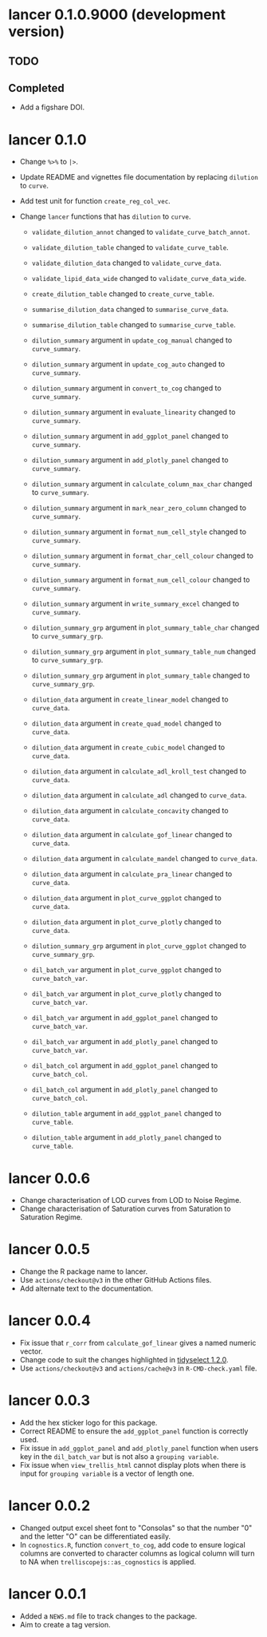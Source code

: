 # lancer 0.1.0.9000 (development version)

## TODO

## Completed

* Add a figshare DOI.

# lancer 0.1.0

* Change `%>%` to `|>`.
* Update README and vignettes file documentation by replacing `dilution` to `curve`.
* Add test unit for function `create_reg_col_vec`.
* Change `lancer` functions that has `dilution` to `curve`.

    * `validate_dilution_annot` changed to `validate_curve_batch_annot`.
    * `validate_dilution_table` changed to `validate_curve_table`.
    * `validate_dilution_data` changed to `validate_curve_data`.
    * `validate_lipid_data_wide` changed to `validate_curve_data_wide`.
    * `create_dilution_table` changed to `create_curve_table`.
    * `summarise_dilution_data` changed to `summarise_curve_data`.
    * `summarise_dilution_table` changed to `summarise_curve_table`.
    
    * `dilution_summary` argument in `update_cog_manual` changed to `curve_summary`.
    * `dilution_summary` argument in `update_cog_auto` changed to `curve_summary`.
    * `dilution_summary` argument in `convert_to_cog` changed to `curve_summary`.
    * `dilution_summary` argument in `evaluate_linearity` changed to     `curve_summary`.
    * `dilution_summary` argument in `add_ggplot_panel` changed to `curve_summary`.
    * `dilution_summary` argument in `add_plotly_panel` changed to `curve_summary`.
    * `dilution_summary` argument in `calculate_column_max_char` changed to     `curve_summary`.
    * `dilution_summary` argument in `mark_near_zero_column` changed to     `curve_summary`.
    * `dilution_summary` argument in `format_num_cell_style` changed to     `curve_summary`.
    * `dilution_summary` argument in `format_char_cell_colour` changed to     `curve_summary`.
    * `dilution_summary` argument in `format_num_cell_colour` changed to     `curve_summary`.
    * `dilution_summary` argument in `write_summary_excel` changed to     `curve_summary`.
    
    * `dilution_summary_grp` argument in `plot_summary_table_char` changed to     `curve_summary_grp`.
    * `dilution_summary_grp` argument in `plot_summary_table_num` changed to     `curve_summary_grp`.
    * `dilution_summary_grp` argument in `plot_summary_table` changed to     `curve_summary_grp`.
    
    * `dilution_data` argument in `create_linear_model` changed to `curve_data`.
    * `dilution_data` argument in `create_quad_model` changed to `curve_data`.
    * `dilution_data` argument in `create_cubic_model` changed to `curve_data`.
    * `dilution_data` argument in `calculate_adl_kroll_test` changed to     `curve_data`.
    * `dilution_data` argument in `calculate_adl` changed to `curve_data`.
    * `dilution_data` argument in `calculate_concavity` changed to `curve_data`.
    * `dilution_data` argument in `calculate_gof_linear` changed to `curve_data`.
    * `dilution_data` argument in `calculate_mandel` changed to `curve_data`.
    * `dilution_data` argument in `calculate_pra_linear` changed to `curve_data`.
    * `dilution_data` argument in `plot_curve_ggplot` changed to `curve_data`.
    * `dilution_data` argument in `plot_curve_plotly` changed to `curve_data`.
    
    * `dilution_summary_grp` argument in `plot_curve_ggplot` changed to     `curve_summary_grp`.
    
    * `dil_batch_var` argument in `plot_curve_ggplot` changed to `curve_batch_var`.
    * `dil_batch_var` argument in `plot_curve_plotly` changed to `curve_batch_var`.
    * `dil_batch_var` argument in `add_ggplot_panel` changed to `curve_batch_var`.
    * `dil_batch_var` argument in `add_plotly_panel` changed to `curve_batch_var`.
    
    * `dil_batch_col` argument in `add_ggplot_panel` changed to `curve_batch_col`.
    * `dil_batch_col` argument in `add_plotly_panel` changed to `curve_batch_col`.
    
    * `dilution_table` argument in `add_ggplot_panel` changed to `curve_table`.
    * `dilution_table` argument in `add_plotly_panel` changed to `curve_table`.

# lancer 0.0.6

* Change characterisation of LOD curves from LOD to Noise Regime.
* Change characterisation of Saturation curves from Saturation to Saturation Regime.

# lancer 0.0.5

* Change the R package name to lancer.
* Use `actions/checkout@v3` in the other GitHub Actions files.
* Add alternate text to the documentation.

# lancer 0.0.4

* Fix issue that `r_corr` from `calculate_gof_linear` gives a named numeric vector.
* Change code to suit the changes highlighted in [tidyselect 1.2.0](https://www.tidyverse.org/blog/2022/10/tidyselect-1-2-0/).
* Use `actions/checkout@v3` and `actions/cache@v3` in `R-CMD-check.yaml` file. 

# lancer 0.0.3

* Add the hex sticker logo for this package.
* Correct README to ensure the `add_ggplot_panel` function is correctly used.
* Fix issue in `add_ggplot_panel` and `add_plotly_panel` function when users key in the `dil_batch_var` but is not also a `grouping variable`.
* Fix issue when `view_trellis_html` cannot display plots when there is input for `grouping variable` is a vector of length one.

# lancer 0.0.2

* Changed output excel sheet font to "Consolas" so that the number "0" and the letter "O" can be differentiated easily.
* In `cognostics.R`, function `convert_to_cog`, add code to ensure logical columns are converted to character columns as logical column will turn to NA when `trelliscopejs::as_cognostics` is applied.

# lancer 0.0.1

* Added a `NEWS.md` file to track changes to the package.
* Aim to create a tag version.
